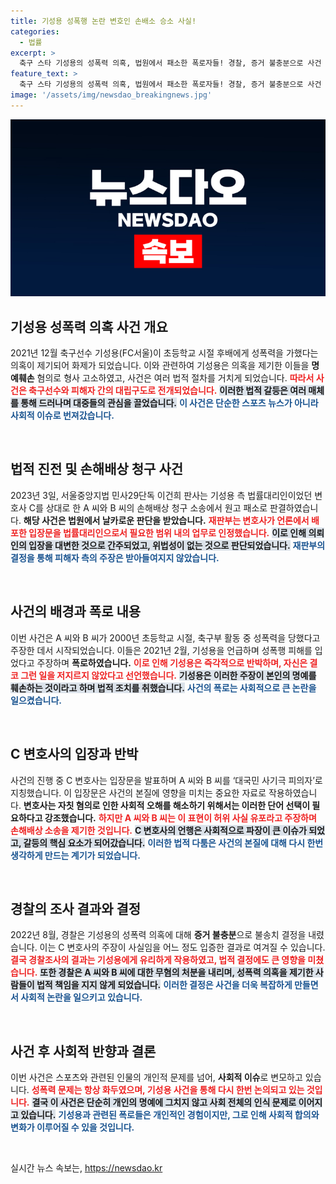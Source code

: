```yaml
---
title: 기성용 성폭행 논란 변호인 손배소 승소 사실!
categories:
  - 법률
excerpt: >
  축구 스타 기성용의 성폭력 의혹, 법원에서 패소한 폭로자들! 경찰, 증거 불충분으로 사건 불송치 결정. 사건의 전말과 여파에 대해 알아보세요!
feature_text: >
  축구 스타 기성용의 성폭력 의혹, 법원에서 패소한 폭로자들! 경찰, 증거 불충분으로 사건 불송치 결정. 사건의 전말과 여파에 대해 알아보세요!
image: '/assets/img/newsdao_breakingnews.jpg'
---
```


<p><img src="/assets/img/newsdao_breakingnews.jpg" alt="cryptoinkorea 속보" /></p>

<h2 data-ke-size="size26">기성용 성폭력 의혹 사건 개요</h2>

<p data-ke-size="size16">2021년 12월 축구선수 기성용(FC서울)이 초등학교 시절 후배에게 성폭력을 가했다는 의혹이 제기되어 화제가 되었습니다. 이와 관련하여 기성용은 의혹을 제기한 이들을 <b>명예훼손</b> 혐의로 형사 고소하였고, 사건은 여러 법적 절차를 거치게 되었습니다. <b><span style="color: #ee2323;">따라서 사건은 축구선수와 피해자 간의 대립구도로 전개되었습니다.</span></b> <b><span style="background-color: #21538527;">이러한 법적 갈등은 여러 매체를 통해 드러나며 대중들의 관심을 끌었습니다.</span></b> <b><span style="color: #1a5490;">이 사건은 단순한 스포츠 뉴스가 아니라 사회적 이슈로 번져갔습니다.</span></b></p>

<p data-ke-size="size16">&nbsp;</p>

<h2 data-ke-size="size26">법적 진전 및 손해배상 청구 사건</h2>

<p data-ke-size="size16">2023년 3일, 서울중앙지법 민사29단독 이건희 판사는 기성용 측 법률대리인이었던 변호사 C를 상대로 한 A 씨와 B 씨의 손해배상 청구 소송에서 원고 패소로 판결하였습니다. <b>해당 사건은 법원에서 날카로운 판단을 받았습니다.</b> <b><span style="color: #ee2323;">재판부는 변호사가 언론에서 배포한 입장문을 법률대리인으로서 필요한 범위 내의 업무로 인정했습니다.</span></b> <b><span style="background-color: #21538527;">이로 인해 의뢰인의 입장을 대변한 것으로 간주되었고, 위법성이 없는 것으로 판단되었습니다.</span></b> <b><span style="color: #1a5490;">재판부의 결정을 통해 피해자 측의 주장은 받아들여지지 않았습니다.</span></b></p>

<p data-ke-size="size16">&nbsp;</p>

<h2 data-ke-size="size26">사건의 배경과 폭로 내용</h2>

<p data-ke-size="size16">이번 사건은 A 씨와 B 씨가 2000년 초등학교 시절, 축구부 활동 중 성폭력을 당했다고 주장한 데서 시작되었습니다. 이들은 2021년 2월, 기성용을 언급하며 성폭행 피해를 입었다고 주장하며 <b>폭로하였습니다.</b>  <b><span style="color: #ee2323;">이로 인해 기성용은 즉각적으로 반박하며, 자신은 결코 그런 일을 저지르지 않았다고 선언했습니다.</span></b> <b><span style="background-color: #21538527;">기성용은 이러한 주장이 본인의 명예를 훼손하는 것이라고 하며 법적 조치를 취했습니다.</span></b> <b><span style="color: #1a5490;">사건의 폭로는 사회적으로 큰 논란을 일으켰습니다.</span></b></p>

<p data-ke-size="size16">&nbsp;</p>

<h2 data-ke-size="size26">C 변호사의 입장과 반박</h2>

<p data-ke-size="size16">사건의 진행 중 C 변호사는 입장문을 발표하며 A 씨와 B 씨를 ‘대국민 사기극 피의자’로 지칭했습니다. 이 입장문은 사건의 본질에 영향을 미치는 중요한 자료로 작용하였습니다. <b>변호사는 자칫 혐의로 인한 사회적 오해를 해소하기 위해서는 이러한 단어 선택이 필요하다고 강조했습니다.</b> <b><span style="color: #ee2323;">하지만 A 씨와 B 씨는 이 표현이 허위 사실 유포라고 주장하며 손해배상 소송을 제기한 것입니다.</span></b> <b><span style="background-color: #21538527;">C 변호사의 언행은 사회적으로 파장이 큰 이슈가 되었고, 갈등의 핵심 요소가 되어갔습니다.</span></b> <b><span style="color: #1a5490;">이러한 법적 다툼은 사건의 본질에 대해 다시 한번 생각하게 만드는 계기가 되었습니다.</span></b></p>

<p data-ke-size="size16">&nbsp;</p>

<h2 data-ke-size="size26">경찰의 조사 결과와 결정</h2>

<p data-ke-size="size16">2022년 8월, 경찰은 기성용의 성폭력 의혹에 대해 <b>증거 불충분</b>으로 불송치 결정을 내렸습니다. 이는 C 변호사의 주장이 사실임을 어느 정도 입증한 결과로 여겨질 수 있습니다. <b><span style="color: #ee2323;">결국 경찰조사의 결과는 기성용에게 유리하게 작용하였고, 법적 결정에도 큰 영향을 미쳤습니다.</span></b> <b><span style="background-color: #21538527;">또한 경찰은 A 씨와 B 씨에 대한 무혐의 처분을 내리며, 성폭력 의혹을 제기한 사람들이 법적 책임을 지지 않게 되었습니다.</span></b> <b><span style="color: #1a5490;">이러한 결정은 사건을 더욱 복잡하게 만들면서 사회적 논란을 일으키고 있습니다.</span></b></p>

<p data-ke-size="size16">&nbsp;</p>

<h2 data-ke-size="size26">사건 후 사회적 반향과 결론</h2>

<p data-ke-size="size16">이번 사건은 스포츠와 관련된 인물의 개인적 문제를 넘어, <b>사회적 이슈</b>로 변모하고 있습니다. <b><span style="color: #ee2323;">성폭력 문제는 항상 화두였으며, 기성용 사건을 통해 다시 한번 논의되고 있는 것입니다.</span></b> <b><span style="background-color: #21538527;">결국 이 사건은 단순히 개인의 명예에 그치지 않고 사회 전체의 인식 문제로 이어지고 있습니다.</span></b> <b><span style="color: #1a5490;">기성용과 관련된 폭로들은 개인적인 경험이지만, 그로 인해 사회적 합의와 변화가 이루어질 수 있을 것입니다.</span></b></p>

<p data-ke-size="size16">&nbsp;</p>
실시간 뉴스 속보는, <a href="https://newsdao.kr" rel="dofollow">https://newsdao.kr</a>


